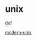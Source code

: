 # unix

[duf](https://github.com/muesli/duf)

[modern-unix](https://github.com/ibraheemdev/modern-unix)

